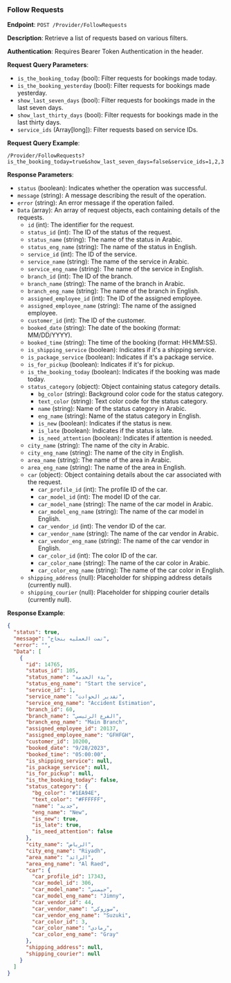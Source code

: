 ### Follow Requests

**Endpoint**: `POST /Provider/FollowRequests`

**Description**: Retrieve a list of requests based on various filters.

**Authentication**: Requires Bearer Token Authentication in the header.

**Request Query Parameters**:
- `is_the_booking_today` (bool): Filter requests for bookings made today.
- `is_the_booking_yesterday` (bool): Filter requests for bookings made yesterday.
- `show_last_seven_days` (bool): Filter requests for bookings made in the last seven days.
- `show_last_thirty_days` (bool): Filter requests for bookings made in the last thirty days.
- `service_ids` (Array[long]): Filter requests based on service IDs.

**Request Query Example**:
```
/Provider/FollowRequests?is_the_booking_today=true&show_last_seven_days=false&service_ids=1,2,3
```

**Response Parameters**:
- `status` (boolean): Indicates whether the operation was successful.
- `message` (string): A message describing the result of the operation.
- `error` (string): An error message if the operation failed.
- `Data` (array): An array of request objects, each containing details of the requests.
  - `id` (int): The identifier for the request.
  - `status_id` (int): The ID of the status of the request.
  - `status_name` (string): The name of the status in Arabic.
  - `status_eng_name` (string): The name of the status in English.
  - `service_id` (int): The ID of the service.
  - `service_name` (string): The name of the service in Arabic.
  - `service_eng_name` (string): The name of the service in English.
  - `branch_id` (int): The ID of the branch.
  - `branch_name` (string): The name of the branch in Arabic.
  - `branch_eng_name` (string): The name of the branch in English.
  - `assigned_employee_id` (int): The ID of the assigned employee.
  - `assigned_employee_name` (string): The name of the assigned employee.
  - `customer_id` (int): The ID of the customer.
  - `booked_date` (string): The date of the booking (format: MM/DD/YYYY).
  - `booked_time` (string): The time of the booking (format: HH:MM:SS).
  - `is_shipping_service` (boolean): Indicates if it's a shipping service.
  - `is_package_service` (boolean): Indicates if it's a package service.
  - `is_for_pickup` (boolean): Indicates if it's for pickup.
  - `is_the_booking_today` (boolean): Indicates if the booking was made today.
  - `status_category` (object): Object containing status category details.
    - `bg_color` (string): Background color code for the status category.
    - `text_color` (string): Text color code for the status category.
    - `name` (string): Name of the status category in Arabic.
    - `eng_name` (string): Name of the status category in English.
    - `is_new` (boolean): Indicates if the status is new.
    - `is_late` (boolean): Indicates if the status is late.
    - `is_need_attention` (boolean): Indicates if attention is needed.
  - `city_name` (string): The name of the city in Arabic.
  - `city_eng_name` (string): The name of the city in English.
  - `area_name` (string): The name of the area in Arabic.
  - `area_eng_name` (string): The name of the area in English.
  - `car` (object): Object containing details about the car associated with the request.
    - `car_profile_id` (int): The profile ID of the car.
    - `car_model_id` (int): The model ID of the car.
    - `car_model_name` (string): The name of the car model in Arabic.
    - `car_model_eng_name` (string): The name of the car model in English.
    - `car_vendor_id` (int): The vendor ID of the car.
    - `car_vendor_name` (string): The name of the car vendor in Arabic.
    - `car_vendor_eng_name` (string): The name of the car vendor in English.
    - `car_color_id` (int): The color ID of the car.
    - `car_color_name` (string): The name of the car color in Arabic.
    - `car_color_eng_name` (string): The name of the car color in English.
  - `shipping_address` (null): Placeholder for shipping address details (currently null).
  - `shipping_courier` (null): Placeholder for shipping courier details (currently null).

**Response Example**:
```json
{
  "status": true,
  "message": "تمت العمليه بنجاح",
  "error": "",
  "Data": [
    {
      "id": 14765,
      "status_id": 105,
      "status_name": "بدء الخدمة",
      "status_eng_name": "Start the service",
      "service_id": 1,
      "service_name": "تقدير الحوادث",
      "service_eng_name": "Accident Estimation",
      "branch_id": 60,
      "branch_name": "الفرع الرئيسي",
      "branch_eng_name": "Main Branch",
      "assigned_employee_id": 20137,
      "assigned_employee_name": "GFHFGH",
      "customer_id": 10200,
      "booked_date": "9/28/2023",
      "booked_time": "05:00:00",
      "is_shipping_service": null,
      "is_package_service": null,
      "is_for_pickup": null,
      "is_the_booking_today": false,
      "status_category": {
        "bg_color": "#1EA94E",
        "text_color": "#FFFFFF",
        "name": "جديد",
        "eng_name": "New",
        "is_new": true,
        "is_late": true,
        "is_need_attention": false
      },
      "city_name": "الرياض",
      "city_eng_name": "Riyadh",
      "area_name": "الرائد",
      "area_eng_name": "Al Raed",
      "car": {
        "car_profile_id": 17343,
        "car_model_id": 306,
        "car_model_name": "جيمني",
        "car_model_eng_name": "Jimny",
        "car_vendor_id": 44,
        "car_vendor_name": "سوزوكي",
        "car_vendor_eng_name": "Suzuki",
        "car_color_id": 3,
        "car_color_name": "رمادي",
        "car_color_eng_name": "Gray"
      },
      "shipping_address": null,
      "shipping_courier": null
    }
  ]
}
```
